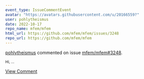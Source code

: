 ```yaml
---
event_type: IssueCommentEvent
avatar: "https://avatars.githubusercontent.com/u/20166559?"
user: pohlytheismus
date: 2022-10-17
repo_name: mfem/mfem
html_url: https://github.com/mfem/mfem/issues/3248
repo_url: https://github.com/mfem/mfem
---
```


<a href='https://github.com/pohlytheismus' target='_blank'>pohlytheismus</a> commented on issue <a href='https://github.com/mfem/mfem/issues/3248' target='_blank'>mfem/mfem#3248</a>.

<small>Hi, ...</small>

<a href='https://github.com/mfem/mfem/issues/3248' target='_blank'>View Comment</a>